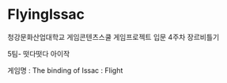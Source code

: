 # FlyingIssac

청강문화산업대학교 게임콘텐츠스쿨 게임프로젝트 입문 4주차 장르비틀기

5팀- 떳다떳다 아이작

게임명 : The binding of Issac : Flight

